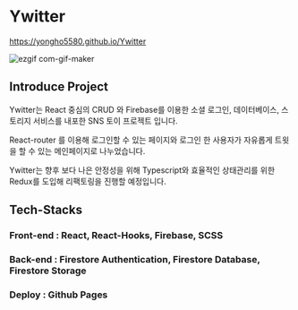 # Ywitter

https://yongho5580.github.io/Ywitter

![ezgif com-gif-maker](https://user-images.githubusercontent.com/70843139/128324443-c290d42d-acae-40e2-8e64-12025d97409f.gif)



## Introduce Project

Ywitter는 React 중심의 CRUD 와 Firebase를 이용한 소셜 로그인, 데이터베이스, 스토리지 서비스를 내포한 SNS 토이 프로젝트 입니다.

React-router 를 이용해 로그인할 수 있는 페이지와 로그인 한 사용자가 자유롭게 트윗을 할 수 있는 메인페이지로 나누었습니다.

Ywitter는 향후 보다 나은 안정성을 위해 Typescript와 효율적인 상태관리를 위한 Redux를 도입해 리팩토링을 진행할 예정입니다.

## Tech-Stacks

### Front-end : React, React-Hooks, Firebase, SCSS

### Back-end : Firestore Authentication, Firestore Database, Firestore Storage

### Deploy : Github Pages

